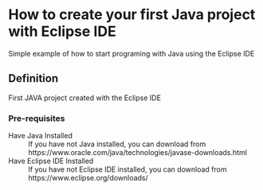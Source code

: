 # How to create your first Java project with Eclipse IDE
Simple example of how to start programing with Java using the Eclipse IDE

## Definition
First JAVA project created with the Eclipse IDE

### Pre-requisites
<dl>
  <dt>Have Java Installed</dt>
  <dd>If you have not Java installed, you can download from https://www.oracle.com/java/technologies/javase-downloads.html</dd>
  <dt>Have Eclipse IDE Installed</dt>
  <dd>If you have not Eclipse IDE installed, you can download from https://www.eclipse.org/downloads/</dd>
</dl>
